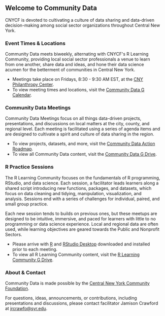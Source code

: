 ## Welcome to Community Data

CNYCF is devoted to cultivating a culture of data sharing and data-driven decision-making among social sector organizations throughout Central New York.

### Event Times & Locations

Community Data meets biweekly, alternating with CNYCF's R Learning Community, providing local social sector professionals a venue to learn from one another, share data and ideas, and hone their data science acumen for the betterment of communities in Central New York. 

* Meetings take place on Fridays, 8:30 - 9:30 AM EST, at the [CNY Philanthropy Center](https://www.google.com/maps/place/CNY+Philanthropy+Center/@43.0488732,-76.1485392,17z/data=!4m5!3m4!1s0x89d9f3bbae110615:0xc2cac552299aa1a8!8m2!3d43.0488693!4d-76.1463505).
* To view meeting times and locations, visit the [Community Data G Calendar](https://calendar.google.com/calendar?cid=aWE0b2t2OW1xNzB1OGYyaXY3dnYxYTVyb29AZ3JvdXAuY2FsZW5kYXIuZ29vZ2xlLmNvbQ).

### Community Data Meetings

Community Data Meetings focus on all things data-driven projects, presentations, and discussions on local matters at the city, county, and regional level. Each meeting is facilitated using a series of agenda items and are designed to cultivate a spirit and culture of data sharing in the region.

* To view projects, datasets, and more, visit the [Community Data Action Roadmap](https://docs.google.com/spreadsheets/d/1sayqL54fInEr45rhFoAqono5c4n0O94TNsXID60eQVg/edit?usp=sharing). 
* To view all Community Data content, visit the [Community Data G Drive](https://drive.google.com/drive/folders/0Bw2_-OoxEGlbZV95dTdiNkluSVE?usp=sharing).

### R Practice Sessions

The R Learning Community focuses on the fundamentals of R programming, RStudio, and data science. Each session, a facilitator leads learners along a shared script introducing new functions, packages, and datasets, which focus on data cleaning and tidying, manipulation, visualization, and analysis. Sessions end with a series of challenges for individual, paired, and small group practice.

Each new session tends to builds on previous ones, but these meetups are designed to be intuitive, immersive, and paced for learners with little to no programming or data science experience. Local and regional data are often used, while learning objectives are geared towards the Public and Nonprofit Sectors.

* Please arrive with [R](https://cran.r-project.org/bin/windows/base/old/3.4.2/) and [RStudio Desktop](https://www.rstudio.com/products/rstudio/download/) downloaded and installed prior to each meeting.
* To view all R Learning Community content, visit the [R Learning Community G Drive](https://drive.google.com/drive/folders/0Bw2_-OoxEGlbc3JCNks4UF82alk?usp=sharing).

### About & Contact

Community Data is made possible by the [Central New York Community Foundation](https://www.cnycf.org/).

For questions, ideas, announcements, or contributions, including presentations and discussions, please contact facilitator Jamison Crawford at [jrcrawfo@syr.edu](jrcrawfo@syr.edu).
